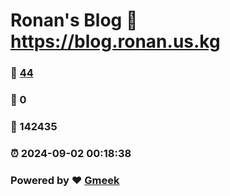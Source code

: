 # Ronan's Blog :link: https://blog.ronan.us.kg 
### :page_facing_up: [44](https://blog.ronan.us.kg/tag.html) 
### :speech_balloon: 0 
### :hibiscus: 142435 
### :alarm_clock: 2024-09-02 00:18:38 
### Powered by :heart: [Gmeek](https://github.com/Meekdai/Gmeek)
